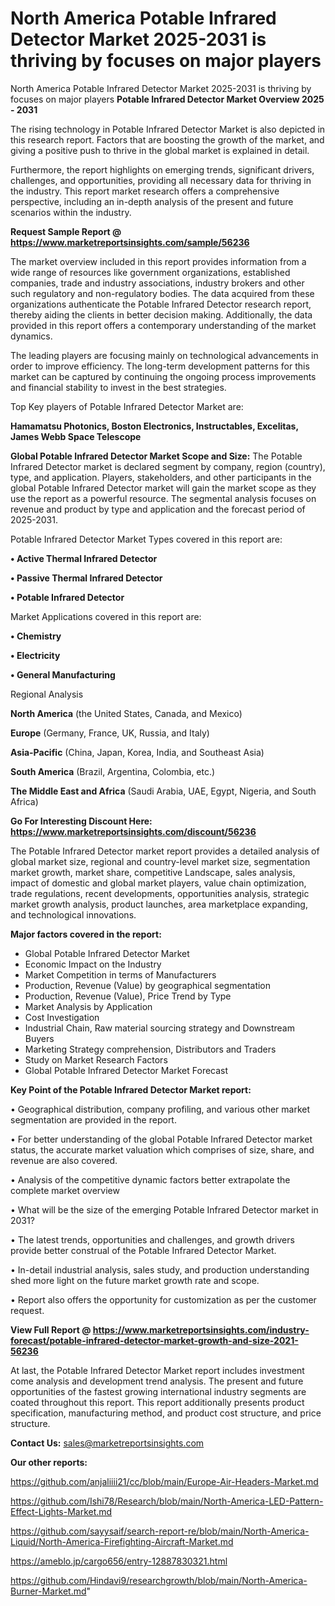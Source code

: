 # North America Potable Infrared Detector Market 2025-2031 is thriving by focuses on major players
North America Potable Infrared Detector Market 2025-2031 is thriving by focuses on major players
<Strong> Potable Infrared Detector Market Overview 2025 - 2031</strong>

The rising technology in Potable Infrared Detector Market is also depicted in this research report. Factors that are boosting the growth of the market, and giving a positive push to thrive in the global market is explained in detail.

Furthermore, the report highlights on emerging trends, significant drivers, challenges, and opportunities, providing all necessary data for thriving in the industry. This report market research offers a comprehensive perspective, including an in-depth analysis of the present and future scenarios within the industry.

<strong>Request Sample Report @ <a href=https://www.marketreportsinsights.com/sample/56236>https://www.marketreportsinsights.com/sample/56236</a></strong>

The market overview included in this report provides information from a wide range of resources like government organizations, established companies, trade and industry associations, industry brokers and other such regulatory and non-regulatory bodies. The data acquired from these organizations authenticate the Potable Infrared Detector research report, thereby aiding the clients in better decision making. Additionally, the data provided in this report offers a contemporary understanding of the market dynamics.

The leading players are focusing mainly on technological advancements in order to improve efficiency. The long-term development patterns for this market can be captured by continuing the ongoing process improvements and financial stability to invest in the best strategies.

Top Key players of Potable Infrared Detector Market are:

<strong>Hamamatsu Photonics, Boston Electronics, Instructables, Excelitas, James Webb Space Telescope</strong>

<strong><b>Global Potable Infrared Detector Market Scope and Size:</b></strong>
The Potable Infrared Detector market is declared segment by company, region (country), type, and application. Players, stakeholders, and other participants in the global Potable Infrared Detector market will gain the market scope as they use the report as a powerful resource. The segmental analysis focuses on revenue and product by type and application and the forecast period of 2025-2031.

Potable Infrared Detector Market Types covered in this report are:

<strong>• Active Thermal Infrared Detector

• Passive Thermal Infrared Detector

• Potable Infrared Detector</strong>

Market Applications covered in this report are:

<strong>• Chemistry

• Electricity

• General Manufacturing</strong> 

Regional Analysis

<strong>North America</strong> (the United States, Canada, and Mexico)

<strong>Europe</strong> (Germany, France, UK, Russia, and Italy)

<strong>Asia-Pacific</strong> (China, Japan, Korea, India, and Southeast Asia)

<strong>South America</strong> (Brazil, Argentina, Colombia, etc.)

<strong>The Middle East and Africa</strong> (Saudi Arabia, UAE, Egypt, Nigeria, and South Africa)

<strong>Go For Interesting Discount Here: <a href=https://www.marketreportsinsights.com/discount/56236>https://www.marketreportsinsights.com/discount/56236</a></strong>

The Potable Infrared Detector market report provides a detailed analysis of global market size, regional and country-level market size, segmentation market growth, market share, competitive Landscape, sales analysis, impact of domestic and global market players, value chain optimization, trade regulations, recent developments, opportunities analysis, strategic market growth analysis, product launches, area marketplace expanding, and technological innovations.

<strong><b>Major factors covered in the report:</b></strong>
<ul>
  <li>Global Potable Infrared Detector Market </li>
  <li>Economic Impact on the Industry</li>
  <li>Market Competition in terms of Manufacturers</li>
  <li>Production, Revenue (Value) by geographical segmentation</li>
  <li>Production, Revenue (Value), Price Trend by Type</li>
  <li>Market Analysis by Application</li>
  <li>Cost Investigation</li>
  <li>Industrial Chain, Raw material sourcing strategy and Downstream Buyers</li>
  <li>Marketing Strategy comprehension, Distributors and Traders</li>
  <li>Study on Market Research Factors</li>
  <li>Global Potable Infrared Detector Market Forecast</li>
</ul>

<strong><b>Key Point of the Potable Infrared Detector Market report:</b></strong>

• Geographical distribution, company profiling, and various other market segmentation are provided in the report.

• For better understanding of the global Potable Infrared Detector market status, the accurate market valuation which comprises of size, share, and revenue are also covered.

• Analysis of the competitive dynamic factors better extrapolate the complete market overview

• What will be the size of the emerging Potable Infrared Detector market in 2031?

• The latest trends, opportunities and challenges, and growth drivers provide better construal of the Potable Infrared Detector Market.

• In-detail industrial analysis, sales study, and production understanding shed more light on the future market growth rate and scope.

• Report also offers the opportunity for customization as per the customer request.

<strong><b>View Full Report @ <a href=https://www.marketreportsinsights.com/industry-forecast/potable-infrared-detector-market-growth-and-size-2021-56236>https://www.marketreportsinsights.com/industry-forecast/potable-infrared-detector-market-growth-and-size-2021-56236</a></b></strong>


At last, the Potable Infrared Detector Market report includes investment come analysis and development trend analysis. The present and future opportunities of the fastest growing international industry segments are coated throughout this report. This report additionally presents product specification, manufacturing method, and product cost structure, and price structure.

<strong>Contact Us:</strong>
sales@marketreportsinsights.com

<strong>Our other reports:</strong>

<a href=https://github.com/anjaliiii21/cc/blob/main/Europe-Air-Headers-Market.md>https://github.com/anjaliiii21/cc/blob/main/Europe-Air-Headers-Market.md</a>

<a href=https://github.com/Ishi78/Research/blob/main/North-America-LED-Pattern-Effect-Lights-Market.md>https://github.com/Ishi78/Research/blob/main/North-America-LED-Pattern-Effect-Lights-Market.md</a>

<a href=https://github.com/sayysaif/search-report-re/blob/main/North-America-Liquid/North-America-Firefighting-Aircraft-Market.md>https://github.com/sayysaif/search-report-re/blob/main/North-America-Liquid/North-America-Firefighting-Aircraft-Market.md</a>

<a href=https://ameblo.jp/cargo656/entry-12887830321.html>https://ameblo.jp/cargo656/entry-12887830321.html</a>

<a href=https://github.com/Hindavi9/researchgrowth/blob/main/North-America-Burner-Market.md>https://github.com/Hindavi9/researchgrowth/blob/main/North-America-Burner-Market.md</a>"
